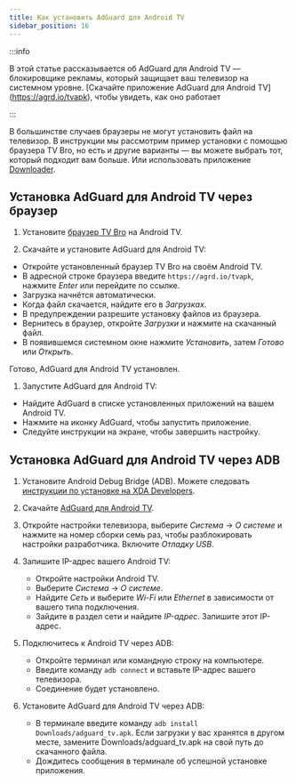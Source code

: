 ```yaml
---
title: Как установить AdGuard для Android TV
sidebar_position: 16
---
```


:::info

В этой статье рассказывается об AdGuard для Android TV — блокировщике рекламы, который защищает ваш телевизор на системном уровне. [Скачайте приложение AdGuard для Android TV] (https://agrd.io/tvapk), чтобы увидеть, как оно работает

:::

В большинстве случаев браузеры не могут установить файл на телевизор. В инструкции мы рассмотрим пример установки с помощью браузера TV Bro, но есть и другие варианты — вы можете выбрать тот, который подходит вам больше. Или использовать приложение [Downloader](https://play.google.com/store/apps/details?id=com.esaba.downloader).

## Установка AdGuard для Android TV через браузер

1. Установите [браузер TV Bro](https://play.google.com/store/apps/details?id=com.phlox.tvwebbrowser) на Android TV.

2. Скачайте и установите AdGuard для Android TV:

- Откройте установленный браузер TV Bro на своём Android TV.
- В адресной строке браузера введите `https://agrd.io/tvapk`, нажмите _Enter_ или перейдите по ссылке.
- Загрузка начнётся автоматически.
- Когда файл скачается, найдите его в _Загрузках_.
- В предупреждении разрешите установку файлов из браузера.
- Вернитесь в браузер, откройте _Загрузки_ и нажмите на скачанный файл.
- В появившемся системном окне нажмите _Установить_, затем _Готово_ или _Открыть_.

Готово, AdGuard для Android TV установлен.

1. Запустите AdGuard для Android TV:

- Найдите AdGuard в списке установленных приложений на вашем Android TV.
- Нажмите на иконку AdGuard, чтобы запустить приложение.
- Следуйте инструкции на экране, чтобы завершить настройку.

## Установка AdGuard для Android TV через ADB

1. Установите Android Debug Bridge (ADB). Можете следовать [инструкции по установке на XDA Developers](https://www.xda-developers.com/install-adb-windows-macos-linux).

2. Скачайте [AdGuard для Android TV](https://agrd.io/tvapk).

3. Откройте настройки телевизора, выберите _Система_ → _О системе_ и нажмите на номер сборки семь раз, чтобы разблокировать настройки разработчика. Включите _Отладку USB_.

4. Запишите IP-адрес вашего Android TV:

    - Откройте настройки Android TV.
    - Выберите _Система_ → _О системе_.
    - Найдите _Сеть_ и выберите _Wi-Fi_ или _Ethernet_ в зависимости от вашего типа подключения.
    - Зайдите в раздел сети и найдите _IP-адрес_. Запишите этот IP-адрес.

5. Подключитесь к Android TV через ADB:

    - Откройте терминал или командную строку на компьютере.
    - Введите команду `adb connect` и вставьте IP-адрес вашего телевизора.
    - Соединение будет установлено.

6. Установите AdGuard для Android TV через ADB:

    - В терминале введите команду `adb install Downloads/adguard_tv.apk`. Если загрузки у вас хранятся в другом месте, замените Downloads/adguard_tv.apk на свой путь до скачанного файла.
    - Дождитесь сообщения в терминале об успешной установке приложения.
